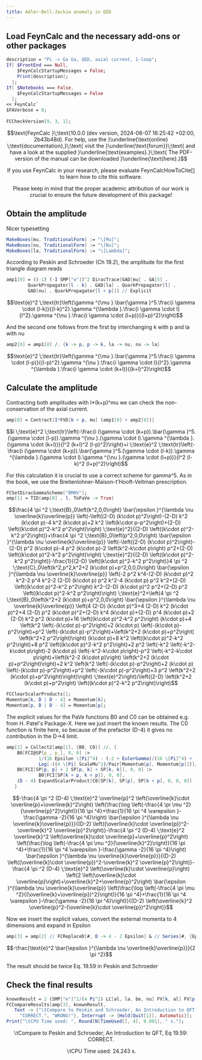 ```yaml
---
title: Adler-Bell-Jackiw anomaly in QED
---
```



## Load FeynCalc and the necessary add-ons or other packages

```mathematica
description = "Pi -> Ga Ga, QED, axial current, 1-loop";
If[ $FrontEnd === Null, 
  	$FeynCalcStartupMessages = False; 
  	Print[description]; 
  ];
If[ $Notebooks === False, 
  	$FeynCalcStartupMessages = False 
  ];
<< FeynCalc`
$FAVerbose = 0; 
 
FCCheckVersion[9, 3, 1];
```

$$\text{FeynCalc }\;\text{10.0.0 (dev version, 2024-08-07 16:25:42 +02:00, 2b43b48d). For help, use the }\underline{\text{online} \;\text{documentation},}\;\text{ visit the }\underline{\text{forum}}\;\text{ and have a look at the supplied }\underline{\text{examples}.}\;\text{ The PDF-version of the manual can be downloaded }\underline{\text{here}.}$$

$$\text{If you use FeynCalc in your research, please evaluate FeynCalcHowToCite[] to learn how to cite this software.}$$

$$\text{Please keep in mind that the proper academic attribution of our work is crucial to ensure the future development of this package!}$$

## Obtain the amplitude

Nicer typesetting

```mathematica
MakeBoxes[mu, TraditionalForm] := "\[Mu]";
MakeBoxes[nu, TraditionalForm] := "\[Nu]";
MakeBoxes[la, TraditionalForm] := "\[Lambda]";
```

According to Peskin and Schroeder (Ch 19.2), the amplitude for the first triangle diagram reads

```mathematica
amp1[0] = ((-1) (-I SMP["e"])^2 DiracTrace[GAD[mu] . GA[5] . 
      	QuarkPropagator[l - k] . GAD[la] . QuarkPropagator[l] . 
      	GAD[nu] . QuarkPropagator[l + p]]) // Explicit
```

$$\text{e}^2 \;\text{tr}\left(\gamma ^{\mu }.\bar{\gamma }^5.\frac{i \gamma \cdot (l-k)}{(l-k)^2}.\gamma ^{\lambda }.\frac{i \gamma \cdot l}{l^2}.\gamma ^{\nu }.\frac{i \gamma \cdot (l+p)}{(l+p)^2}\right)$$

And the second one follows from the first by interchanging k with p and la with nu

```mathematica
amp2[0] = amp1[0] /. {k -> p, p -> k, la -> nu, nu -> la}
```

$$\text{e}^2 \;\text{tr}\left(\gamma ^{\mu }.\bar{\gamma }^5.\frac{i \gamma \cdot (l-p)}{(l-p)^2}.\gamma ^{\nu }.\frac{i \gamma \cdot l}{l^2}.\gamma ^{\lambda }.\frac{i \gamma \cdot (k+l)}{(k+l)^2}\right)$$

## Calculate the amplitude

Contracting both amplitudes with I*(k+p)^mu we can check the non-conservation of the axial current.

```mathematica
amp[0] = Contract[I*FVD[k + p, mu] (amp1[0] + amp2[0])]
```

$$i \;\text{e}^2 \;\text{tr}\left(-\frac{i (\gamma \cdot (k+p)).\bar{\gamma }^5.(\gamma \cdot (l-p)).\gamma ^{\nu }.(\gamma \cdot l).\gamma ^{\lambda }.(\gamma \cdot (k+l))}{l^2 (k+l)^2 (l-p)^2}\right)+i \;\text{e}^2 \;\text{tr}\left(-\frac{i (\gamma \cdot (k+p)).\bar{\gamma }^5.(\gamma \cdot (l-k)).\gamma ^{\lambda }.(\gamma \cdot l).\gamma ^{\nu }.(\gamma \cdot (l+p))}{l^2 (l-k)^2 (l+p)^2}\right)$$

For this calculation it is crucial to use a correct scheme for gamma^5. As in the book, we use the 
Breitenlohner-Maison-t'Hooft-Veltman prescription.

```mathematica
FCSetDiracGammaScheme["BMHV"];
amp[1] = TID[amp[0] , l, ToPaVe -> True]
```

$$\frac{4 \pi ^2 \;\text{B}_0\left(k^2,0,0\right) \bar{\epsilon }^{\lambda \nu \overline{k}\overline{p}} \left(-\left((2-D) (k\cdot p)^2\right)-(2-D) k^2 (k\cdot p)-4 k^2 (k\cdot p)+2 k^2 \left(k\cdot p-p^2\right)+(2-D) \left((k\cdot p)^2-k^2 p^2\right)\right) \;\text{e}^2}{(2-D) \left((k\cdot p)^2-k^2 p^2\right)}+\frac{4 \pi ^2 \;\text{B}_0\left(p^2,0,0\right) \bar{\epsilon }^{\lambda \nu \overline{k}\overline{p}} \left(-\left((2-D) (k\cdot p)^2\right)-(2-D) p^2 (k\cdot p)-4 p^2 (k\cdot p)-2 \left(k^2-k\cdot p\right) p^2+(2-D) \left((k\cdot p)^2-k^2 p^2\right)\right) \;\text{e}^2}{(2-D) \left((k\cdot p)^2-k^2 p^2\right)}-\frac{1}{(2-D) \left((k\cdot p)^2-k^2 p^2\right)}4 \pi ^2 \;\text{C}_0\left(k^2,p^2,k^2+2 (k\cdot p)+p^2,0,0,0\right) \bar{\epsilon }^{\lambda \nu \overline{k}\overline{p}} \left(-2 p^2 k^4-(2-D) (k\cdot p)^2 k^2-2 p^4 k^2-2 (2-D) (k\cdot p) p^2 k^2-4 (k\cdot p) p^2 k^2+(2-D) \left((k\cdot p)^2-k^2 p^2\right) k^2-(2-D) (k\cdot p)^2 p^2+(2-D) p^2 \left((k\cdot p)^2-k^2 p^2\right)\right) \;\text{e}^2+\left(4 \pi ^2 \;\text{B}_0\left(k^2+2 (k\cdot p)+p^2,0,0\right) \bar{\epsilon }^{\lambda \nu \overline{k}\overline{p}} \left(4 (2-D) (k\cdot p)^3+4 (2-D) k^2 (k\cdot p)^2+4 (2-D) p^2 (k\cdot p)^2+(2-D) k^4 (k\cdot p)+(2-D) p^4 (k\cdot p)+2 (2-D) k^2 p^2 (k\cdot p)+16 \left((k\cdot p)^2-k^2 p^2\right) (k\cdot p)+4 \left(k^2 \left(-(k\cdot p)-p^2\right)+2 (k\cdot p) \left(-(k\cdot p)-p^2\right)+p^2 \left(-(k\cdot p)-p^2\right)+\left(k^2+2 (k\cdot p)+p^2\right) \left(k^2+2 p^2\right)\right) (k\cdot p)+8 k^2 \left((k\cdot p)^2-k^2 p^2\right)+8 p^2 \left((k\cdot p)^2-k^2 p^2\right)+2 p^2 \left(-k^2 \left(-k^2-k\cdot p\right)-2 (k\cdot p) \left(-k^2-k\cdot p\right)-p^2 \left(-k^2-k\cdot p\right)+\left(k^2-2 (k\cdot p)\right) \left(k^2+2 (k\cdot p)+p^2\right)\right)+2 k^2 \left(k^2 \left(-(k\cdot p)-p^2\right)+2 (k\cdot p) \left(-(k\cdot p)-p^2\right)+p^2 \left(-(k\cdot p)-p^2\right)+3 p^2 \left(k^2+2 (k\cdot p)+p^2\right)\right)\right) \;\text{e}^2\right)/\left((2-D) \left(k^2+2 (k\cdot p)+p^2\right) \left((k\cdot p)^2-k^2 p^2\right)\right)$$

```mathematica
FCClearScalarProducts[];
Momentum[k, D | D - 4] = Momentum[k];
Momentum[p, D | D - 4] = Momentum[p];
```

The explicit values for the PaVe functions B0 and C0 can be obtained e.g. from H. Patel's Package-X. 
Here we just insert the known results. The C0 function is finite here, so because of the prefactor (D-4) it 
gives no contribution in the D->4 limit.

```mathematica
amp[2] = Collect2[amp[1], {B0, C0}] //. {
   	B0[FCI@SP[p_, p_], 0, 0] :> 
    		1/(16 Epsilon \[Pi]^4) - (-2 + EulerGamma)/(16 \[Pi]^4) + 
     		Log[-((4 \[Pi] ScaleMu^2)/Pair[Momentum[p], Momentum[p]])]/(16 \[Pi]^4), 
   	B0[FCI[SP[p, p] + 2 SP[p, k] + SP[k, k]], 0, 0] :> 
    		B0[FCI[SP[k + p, k + p]], 0, 0], 
   	(D - 4) ExpandScalarProduct[C0[SP[k], SP[p], SP[k + p], 0, 0, 0]] -> 0 
   }
```

$$-\frac{4 \pi ^2 (D-4) \;\text{e}^2 \overline{p}^2 \left(\overline{k}\cdot \overline{p}+\overline{k}^2\right) \left(\frac{\log \left(-\frac{4 \pi  \mu ^2}{\overline{p}^2}\right)}{16 \pi ^4}+\frac{1}{16 \pi ^4 \varepsilon }-\frac{\gamma -2}{16 \pi ^4}\right) \bar{\epsilon }^{\lambda \nu \overline{k}\overline{p}}}{(D-2) \left((\overline{k}\cdot \overline{p})^2-\overline{k}^2 \overline{p}^2\right)}-\frac{4 \pi ^2 (D-4) \;\text{e}^2 \overline{k}^2 \left(\overline{k}\cdot \overline{p}+\overline{p}^2\right) \left(\frac{\log \left(-\frac{4 \pi  \mu ^2}{\overline{k}^2}\right)}{16 \pi ^4}+\frac{1}{16 \pi ^4 \varepsilon }-\frac{\gamma -2}{16 \pi ^4}\right) \bar{\epsilon }^{\lambda \nu \overline{k}\overline{p}}}{(D-2) \left((\overline{k}\cdot \overline{p})^2-\overline{k}^2 \overline{p}^2\right)}-\frac{4 \pi ^2 (D-4) \;\text{e}^2 \left(\overline{k}\cdot \overline{p}\right) \left(2 \left(\overline{k}\cdot \overline{p}\right)+\overline{k}^2+\overline{p}^2\right) \bar{\epsilon }^{\lambda \nu \overline{k}\overline{p}} \left(\frac{\log \left(-\frac{4 \pi  \mu ^2}{(\overline{k}+\overline{p})^2}\right)}{16 \pi ^4}+\frac{1}{16 \pi ^4 \varepsilon }-\frac{\gamma -2}{16 \pi ^4}\right)}{(D-2) \left(\overline{k}^2 \overline{p}^2-(\overline{k}\cdot \overline{p})^2\right)}$$

Now we insert the explicit values, convert the external momenta to 4 dimensions and expand in Epsilon

```mathematica
amp[3] = amp[2] // FCReplaceD[#, D -> 4 - 2 Epsilon] & // Series[#, {Epsilon, 0, 0}] & // Normal
```

$$-\frac{\text{e}^2 \bar{\epsilon }^{\lambda \nu \overline{k}\overline{p}}}{2 \pi ^2}$$

The result should be twice Eq. 19.59 in Peskin and Schroeder

## Check the final results

```mathematica
knownResult = 2 (SMP["e"]^2/(4 Pi^2) LC[al, la, be, nu] FV[k, al] FV[p, be]) // Contract;
FCCompareResults[amp[3], knownResult, 
   Text -> {"\tCompare to Peskin and Schroeder, An Introduction to QFT, Eq 19.59:", 
     "CORRECT.", "WRONG!"}, Interrupt -> {Hold[Quit[1]], Automatic}];
Print["\tCPU Time used: ", Round[N[TimeUsed[], 4], 0.001], " s."];
```

$$\text{$\backslash $tCompare to Peskin and Schroeder, An Introduction to QFT, Eq 19.59:} \;\text{CORRECT.}$$

$$\text{$\backslash $tCPU Time used: }24.243\text{ s.}$$